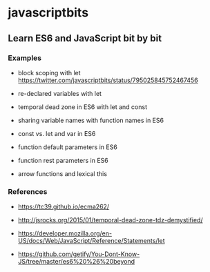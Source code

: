 # javascriptbits
## Learn ES6 and JavaScript bit by bit

### Examples
- block scoping with let
https://twitter.com/javascriptbits/status/795025845752467456

- re-declared variables with let

- temporal dead zone in ES6 with let and const

- sharing variable names with function names in ES6

- const vs. let and var in ES6

- function default parameters in ES6

- function rest parameters in ES6

- arrow functions and lexical this

### References
- https://tc39.github.io/ecma262/
- http://jsrocks.org/2015/01/temporal-dead-zone-tdz-demystified/
- https://developer.mozilla.org/en-US/docs/Web/JavaScript/Reference/Statements/let

- https://github.com/getify/You-Dont-Know-JS/tree/master/es6%20%26%20beyond

